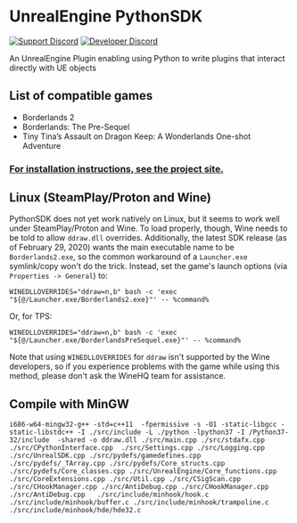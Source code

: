 # UnrealEngine PythonSDK
[![Support Discord](https://img.shields.io/static/v1?label=&message=Support%20Discord&logo=discord&color=424)](https://discord.gg/bXeqV8Ef9R)
[![Developer Discord](https://img.shields.io/static/v1?label=&message=Developer%20Discord&logo=discord&color=222)](https://discord.gg/VJXtHvh)

An UnrealEngine Plugin enabling using Python to write plugins that interact directly with UE objects

## List of compatible games
- Borderlands 2
- Borderlands: The Pre-Sequel
- Tiny Tina’s Assault on Dragon Keep: A Wonderlands One-shot Adventure

### [For installation instructions, see the project site.](https://bl-sdk.github.io/)

## Linux (SteamPlay/Proton and Wine)

PythonSDK does not yet work natively on Linux, but it seems to work well under SteamPlay/Proton and Wine.  To load properly, though, Wine needs to be told to allow `ddraw.dll` overrides.  Additionally, the latest SDK release (as of February 29, 2020) wants the main executable name to be `Borderlands2.exe`, so the common workaround of a `Launcher.exe` symlink/copy won't do the trick.  Instead, set the game's launch options (via `Properties -> General`) to:

    WINEDLLOVERRIDES="ddraw=n,b" bash -c 'exec "${@/Launcher.exe/Borderlands2.exe}"' -- %command%

Or, for TPS:

    WINEDLLOVERRIDES="ddraw=n,b" bash -c 'exec "${@/Launcher.exe/BorderlandsPreSequel.exe}"' -- %command%

Note that using `WINEDLLOVERRIDES` for `ddraw` isn't supported by the Wine developers, so if you experience problems with the game while using this method, please don't ask the WineHQ team for assistance.


## Compile with MinGW

```
i686-w64-mingw32-g++ -std=c++11  -fpermissive -s -O1 -static-libgcc -static-libstdc++ -I ./src/include -L ./python -lpython37 -I /Python37-32/include  -shared -o ddraw.dll ./src/main.cpp ./src/stdafx.cpp ./src/CPythonInterface.cpp  ./src/Settings.cpp ./src/Logging.cpp ./src/UnrealSDK.cpp ./src/pydefs/gamedefines.cpp ./src/pydefs/_TArray.cpp ./src/pydefs/Core_structs.cpp ./src/pydefs/Core_classes.cpp ./src/UnrealEngine/Core_functions.cpp  ./src/CoreExtensions.cpp ./src/Util.cpp ./src/CSigScan.cpp ./src/CHookManager.cpp ./src/AntiDebug.cpp ./src/CHookManager.cpp ./src/AntiDebug.cpp   ./src/include/minhook/hook.c ./src/include/minhook/buffer.c ./src/include/minhook/trampoline.c ./src/include/minhook/hde/hde32.c
```

